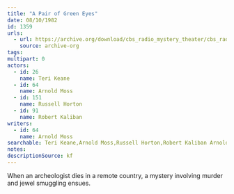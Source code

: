 ```yaml
---
title: "A Pair of Green Eyes"
date: 08/10/1982
id: 1359
urls: 
  - url: https://archive.org/download/cbs_radio_mystery_theater/cbs_radio_mystery_theater-1351-1399.zip/cbs_radio_mystery_theater-1351-1399%2Fcbsrmt_1359_a_pair_of_green_eyes.mp3
    source: archive-org
tags: 
multipart: 0
actors:  
  - id: 26
    name: Teri Keane  
  - id: 64
    name: Arnold Moss  
  - id: 151
    name: Russell Horton  
  - id: 91
    name: Robert Kaliban
writers:  
  - id: 64
    name: Arnold Moss
searchable: Teri Keane,Arnold Moss,Russell Horton,Robert Kaliban Arnold Moss
notes: 
descriptionSource: kf
---
```

When an archeologist dies in a remote country, a mystery involving murder and jewel smuggling ensues.